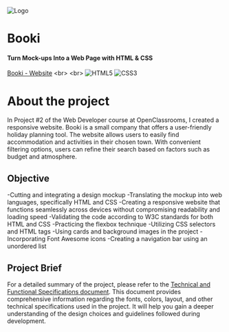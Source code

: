 ![Logo](https://thaytriacca.github.io/Project2/images/logo/Booki.png)

# Booki
#### Turn Mock-ups Into a Web Page with HTML & CSS
[Booki - Website]([https://thaytriacca.github.io/Project3/](https://thaytriacca.github.io/Project2/))
<br>
<br>
![HTML5](	https://img.shields.io/badge/HTML5-E34F26?style=for-the-badge&logo=html5&logoColor=white) 
![CSS3](https://img.shields.io/badge/CSS3-1572B6?style=for-the-badge&logo=css3&logoColor=white)
<br>
# About the project

In Project #2 of the Web Developer course at OpenClassrooms, I created a responsive website. Booki is a small company that offers a user-friendly holiday planning tool. The website allows users to easily find accommodation and activities in their chosen town. With convenient filtering options, users can refine their search based on factors such as budget and atmosphere.


## Objective

-Cutting and integrating a design mockup
-Translating the mockup into web languages, specifically HTML and CSS
-Creating a responsive website that functions seamlessly across devices without compromising readability and loading speed
-Validating the code according to W3C standards for both HTML and CSS
-Practicing the flexbox technique
-Utilizing CSS selectors and HTML tags
-Using cards and background images in the project
-Incorporating Font Awesome icons
-Creating a navigation bar using an unordered list

## Project Brief

For a detailed summary of the project, please refer to the [Technical and Functional Specifications document](https://course.oc-static.com/projects/Front-End+V2/P2+HTML+%26+CSS/WD+P2+-+Technical+and+functional+specifications.pdf). This document provides comprehensive information regarding the fonts, colors, layout, and other technical specifications used in the project. It will help you gain a deeper understanding of the design choices and guidelines followed during development.
